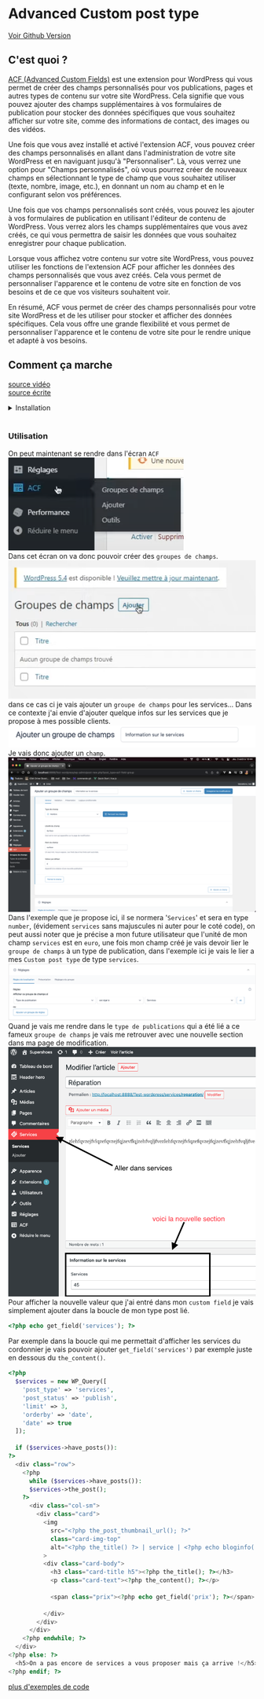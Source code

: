 # Advanced Custom post type

[Voir Github Version](https://github.com/Poulycroc/lessons-isfsc/blob/master/courses/10__advanced_custom_post_type.md)<br>

## C'est quoi ?

[ACF (Advanced Custom Fields)](https://www.advancedcustomfields.com/) est une extension pour WordPress qui vous permet de créer des champs personnalisés pour vos publications, pages et autres types de contenu sur votre site WordPress. Cela signifie que vous pouvez ajouter des champs supplémentaires à vos formulaires de publication pour stocker des données spécifiques que vous souhaitez afficher sur votre site, comme des informations de contact, des images ou des vidéos.

Une fois que vous avez installé et activé l'extension ACF, vous pouvez créer des champs personnalisés en allant dans l'administration de votre site WordPress et en naviguant jusqu'à "Personnaliser". Là, vous verrez une option pour "Champs personnalisés", où vous pourrez créer de nouveaux champs en sélectionnant le type de champ que vous souhaitez utiliser (texte, nombre, image, etc.), en donnant un nom au champ et en le configurant selon vos préférences.

Une fois que vos champs personnalisés sont créés, vous pouvez les ajouter à vos formulaires de publication en utilisant l'éditeur de contenu de WordPress. Vous verrez alors les champs supplémentaires que vous avez créés, ce qui vous permettra de saisir les données que vous souhaitez enregistrer pour chaque publication.

Lorsque vous affichez votre contenu sur votre site WordPress, vous pouvez utiliser les fonctions de l'extension ACF pour afficher les données des champs personnalisés que vous avez créés. Cela vous permet de personnaliser l'apparence et le contenu de votre site en fonction de vos besoins et de ce que vos visiteurs souhaitent voir.

En résumé, ACF vous permet de créer des champs personnalisés pour votre site WordPress et de les utiliser pour stocker et afficher des données spécifiques. Cela vous offre une grande flexibilité et vous permet de personnaliser l'apparence et le contenu de votre site pour le rendre unique et adapté à vos besoins.

## Comment ça marche

[source vidéo](https://www.youtube.com/watch?v=rMYMmW6jjDg&t=271s)<br>
[source écrite](https://kinsta.com/fr/blog/advanced-custom-fields/)

<details>
<summary>Installation</summary>

<details>
<summary>Avant</summary>

1. On se rend comme toujours (quand on veut installer un 'plugin' ou un 'extention') dans `extentions`.<br>
   <img src=".screenshots/Screenshot 2022-12-08 at 10.22.18.png" alt="installer une extention ACF">
2. On se rend dans la section Ajouter.<br>
   <img src=".screenshots/Screenshot 2022-12-08 at 10.22.27.png" alt="installer une extention ACF">
3. On cherche l'extention `ACF`.<br><img src=".screenshots/Screenshot 2022-12-08 at 10.22.34.png" alt="installer une extention ACF">
4. Une fois trouvé on clique sur "Installer".<br>
   <img src=".screenshots/Screenshot 2022-12-08 at 10.22.51.png" alt="lancer l'installation ACF">
5. On active le `plugin`.<br>
   <img src=".screenshots/Screenshot 2022-12-08 at 10.22.59.png" alt="activer extention ACF">

</details>

<details>
<summary>Nouvellle version de ACF</summary>

1. Se rendre sur le site [ACF](https://www.advancedcustomfields.com/resources/installation/) et télécharger la version gratuite.<br>
2. Se rendre dans `extentions`.<br>
3. Se rendre dans la section `Ajouter`.<br>
4. Cliquer sur `Téléverser une extension`.<br>
5. Choisir le fichier téléchargé.<br>
6. Cliquer sur `Installer maintenant`.<br>
7. Activer l'extension.<br>

</details>

</details>
<br>

### Utilisation

On peut maintenant se rendre dans l'écran `ACF`<br>
<img src=".screenshots/Screenshot 2022-12-08 at 10.23.11.png" alt="se rendre dans l'écran ACF"><br>
Dans cet écran on va donc pouvoir créer des `groupes de champs`.<br>
<img src=".screenshots/Screenshot 2022-12-08 at 10.23.52.png" alt="se rendre dans l'écran ACF"><br>
dans ce cas ci je vais ajouter un `groupe de champs` pour les services... Dans ce contexte j'ai envie d'ajouter quelque infos sur les services que je propose à mes possible clients.<br>
<img src=".screenshots/Ajouter gdc.png"><br>
Je vais donc ajouter un `champ`.<br>
<img src=".screenshots/exemple remplissage.png" alt="de mon champ"><br>
Dans l'exemple que je propose ici, il se normera '`Services`' et sera en type `number`, (évidement `services` sans majuscules ni auter pour le coté code), on peut aussi noter que je précise a mon future utilisateur que l'unité de mon champ `services` est en `euro`, une fois mon champ créé je vais devoir lier le `groupe de champs` à un type de publication, dans l'exemple ici je vais le lier a mes `Custom post type` de type `services`.<br><img src=".screenshots/reglage.png" alt="j'ajoute mon groupe de champs avec un type de publication"><br>Quand je vais me rendre dans le `type de publications` qui a été lié a ce fameux `groupe de champs` je vais me retrouver avec une nouvelle section dans ma page de modification.<br><img src=".screenshots/champs.png" alt="le champs"><br>Pour afficher la nouvelle valeur que j'ai entré dans mon `custom field` je vais simplement ajouter dans la boucle de mon type post lié.

```php
<?php echo get_field('services'); ?>
```

Par exemple dans la boucle qui me permettait d'afficher les services du cordonnier je vais pouvoir ajouter `get_field('services')` par exemple juste en dessous du `the_content()`.

```php
<?php
  $services = new WP_Query([
    'post_type' => 'services',
    'post_status' => 'publish',
    'limit' => 3,
    'orderby' => 'date',
    'date' => true
  ]);

  if ($services->have_posts()):
?>
  <div class="row">
    <?php
      while ($services->have_posts()):
      $services->the_post();
    ?>
      <div class="col-sm">
        <div class="card">
          <img
            src="<?php the_post_thumbnail_url(); ?>"
            class="card-img-top"
            alt="<?php the_title() ?> | service | <?php echo bloginfo('name'); ?>"
          >
          <div class="card-body">
            <h3 class="card-title h5"><?php the_title(); ?></h3>
            <p class="card-text"><?php the_content(); ?></p>

            <span class="prix"><?php echo get_field('prix'); ?></span>

          </div>
        </div>
      </div>
    <?php endwhile; ?>
  </div>
<?php else: ?>
  <h5>On a pas encore de services a vous proposer mais ça arrive !</h5>
<?php endif; ?>
```

[plus d'exemples de code](https://www.advancedcustomfields.com/resources/code-examples/)

